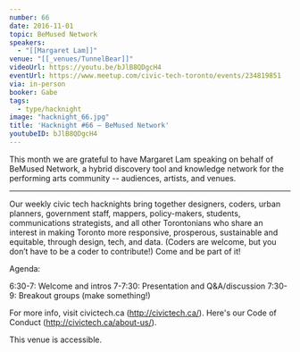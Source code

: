 ```yaml
---
number: 66
date: 2016-11-01
topic: BeMused Network
speakers:
  - "[[Margaret Lam]]"
venue: "[[_venues/TunnelBear]]"
videoUrl: https://youtu.be/bJlB8QDgcH4
eventUrl: https://www.meetup.com/civic-tech-toronto/events/234819851
via: in-person
booker: Gabe
tags:
  - type/hacknight
image: "hacknight_66.jpg"
title: 'Hacknight #66 – BeMused Network'
youtubeID: bJlB8QDgcH4
---
```


This month we are grateful to have Margaret Lam speaking on behalf of BeMused Network, a hybrid discovery tool and knowledge network for the performing arts community -- audiences, artists, and venues.

---

Our weekly civic tech hacknights bring together designers, coders, urban planners, government staff, mappers, policy-makers, students, communications strategists, and all other Torontonians who share an interest in making Toronto more responsive, prosperous, sustainable and equitable, through design, tech, and data. (Coders are welcome, but you don’t have to be a coder to contribute!) Come and be part of it!

Agenda:

6:30-7: Welcome and intros
7-7:30: Presentation and Q&A/discussion
7:30-9: Breakout groups (make something!)

For more info, visit civictech.ca (http://civictech.ca/). Here's our Code of Conduct (http://civictech.ca/about-us/).

This venue is accessible.